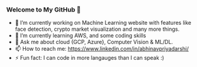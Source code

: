 ### Welcome to My GitHub 👋


- 🔭 I’m currently working on Machine Learning website with features like face detection, crypto market visualization and many more things.
- 🌱 I’m currently learning AWS, and some coding skills
- 💬 Ask me about cloud {GCP, Azure}, Computer Vision & ML/DL.
- 📫 How to reach me: https://www.linkedin.com/in/abhinavpriyadarshi/
- ⚡ Fun fact: I can code in more langauges than I can speak :) 

